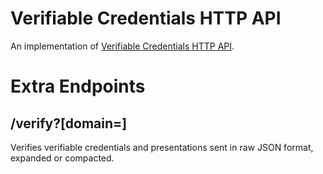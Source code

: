 # Verifiable Credentials HTTP API

An implementation of [Verifiable Credentials HTTP API](https://w3c-ccg.github.io/vc-api/).

# Extra Endpoints

## /verify?[domain=]
Verifies verifiable credentials and presentations sent in raw JSON format, expanded or compacted.
